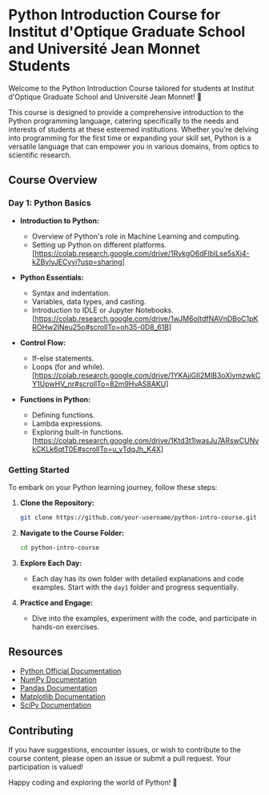 # Python Introduction Course for Institut d'Optique Graduate School and Université Jean Monnet Students

Welcome to the Python Introduction Course tailored for students at Institut d'Optique Graduate School and Université Jean Monnet! 🐍

This course is designed to provide a comprehensive introduction to the Python programming language, catering specifically to the needs and interests of students at these esteemed institutions. Whether you're delving into programming for the first time or expanding your skill set, Python is a versatile language that can empower you in various domains, from optics to scientific research.

## Course Overview

### Day 1: Python Basics

- **Introduction to Python:**
  - Overview of Python's role in Machine Learning and  computing.
  - Setting up Python on different platforms.
[https://colab.research.google.com/drive/1RykgO6dFlblLse5sXj4-kZBylyJECyyi?usp=sharing]

- **Python Essentials:**
  - Syntax and indentation.
  - Variables, data types, and casting.
  - Introduction to IDLE or Jupyter Notebooks.
 [https://colab.research.google.com/drive/1wJM6oItdfNAVnDBoC1pKROHw2INeu25o#scrollTo=oh35-0D8_61B]
    
- **Control Flow:**
  - If-else statements.
  - Loops (for and while).
  [https://colab.research.google.com/drive/1YKAjjGII2MlB3oXlymzwkCY1UpwHV_nr#scrollTo=82m9HvAS8AKU]

- **Functions in Python:**
  - Defining functions.
  - Lambda expressions.
  - Exploring built-in functions.
[https://colab.research.google.com/drive/1Ktd3t1lwasJu7ARswCUNvkCKLk6qtT0E#scrollTo=u_yTdqJh_K4X]

### Getting Started

To embark on your Python learning journey, follow these steps:

1. **Clone the Repository:**
   ```bash
   git clone https://github.com/your-username/python-intro-course.git
   ```

2. **Navigate to the Course Folder:**
   ```bash
   cd python-intro-course
   ```

3. **Explore Each Day:**
   - Each day has its own folder with detailed explanations and code examples. Start with the `day1` folder and progress sequentially.

4. **Practice and Engage:**
   - Dive into the examples, experiment with the code, and participate in hands-on exercises.

## Resources

- [Python Official Documentation](https://docs.python.org/3/)
- [NumPy Documentation](https://numpy.org/doc/)
- [Pandas Documentation](https://pandas.pydata.org/docs/)
- [Matplotlib Documentation](https://matplotlib.org/stable/contents.html)
- [SciPy Documentation](https://docs.scipy.org/doc/)

## Contributing

If you have suggestions, encounter issues, or wish to contribute to the course content, please open an issue or submit a pull request. Your participation is valued!

Happy coding and exploring the world of Python! 🚀
